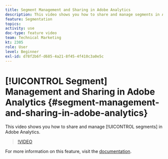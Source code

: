 ```yaml
---
title: Segment Management and Sharing in Adobe Analytics
description: This video shows you how to share and manage segments in Adobe Analytics.
feature: Segmentation
topics: 
activity: use
doc-type: feature video
team: Technical Marketing
kt: 2305
role: User
level: Beginner
exl-id: d78f2b6f-d685-4a21-8f45-4f410c3a0e5c
---
```

# [!UICONTROL Segment] Management and Sharing in Adobe Analytics {#segment-management-and-sharing-in-adobe-analytics}

This video shows you how to share and manage [!UICONTROL segments] in Adobe Analytics.

>[!VIDEO](https://video.tv.adobe.com/v/25402/?quality=12)

For more information on this feature, visit the [documentation](https://marketing.adobe.com/resources/help/en_US/analytics/segment/seg_manage.html).
